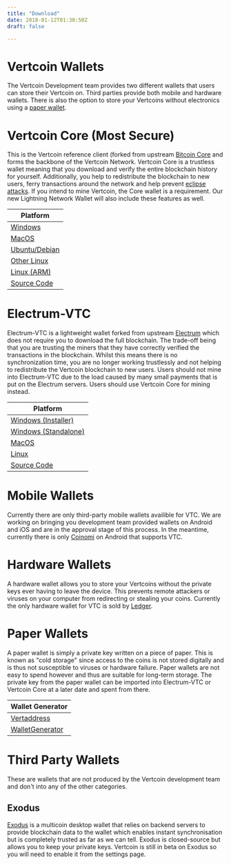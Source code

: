 ```yaml
---
title: "Download"
date: 2018-01-12T01:30:50Z
draft: false

---
```



# Vertcoin Wallets

The Vertcoin Development team provides two different wallets that users can store their Vertcoin
on. Third parties provide both mobile and hardware wallets. There
is also the option to store your Vertcoins without electronics using a <a href="https://vertaddress.org/" target="_blank"> paper wallet</a>.

# Vertcoin Core (Most Secure)

This is the Vertcoin reference client (forked from upstream
<a href="https://github.com/bitcoin/bitcoin" target="_blank">Bitcoin Core</a> and forms the backbone of the Vertcoin Network.
Vertcoin Core is a trustless wallet meaning that you download and verify the entire
blockchain history for yourself. Additionally, you help to redistribute the blockchain
to new users, ferry transactions around the network and help prevent <a href="https://bitcoin.stackexchange.com/questions/61151/eclipse-attack-vs-sybil-attack" target="_blank">eclipse attacks</a>.
If you intend to mine Vertcoin, the Core wallet is a requirement. Our new Lightning Network Wallet will also include these features as well.

|Platform|
|--------|
|[Windows](https://github.com/vertcoin/vertcoin/releases/download/0.12.0/vertcoin-v0.12.0-windows-64bit.zip)|
|[MacOS](https://github.com/vertcoin/vertcoin/releases/download/0.12.0/vertcoin-v0.12.0-OSX-64bit.dmg)|
|[Ubuntu/Debian](https://github.com/vertcoin/vertcoin/releases/download/0.12.0/vertcoin-qt_0.12.0_amd64.deb)|
|[Other Linux](https://github.com/vertcoin/vertcoin/releases/download/0.12.0/vertcoin-v0.12.0-linux-64bit.zip)|
|[Linux (ARM)](https://github.com/vertcoin/vertcoin/releases/download/0.12.0/vertcoin-v0.12.0-linux-arm.zip)|
|<a href="https://github.com/vertcoin/vertcoin" target="_blank">Source Code</a>|

# Electrum-VTC

Electrum-VTC is a lightweight wallet forked from upstream <a href="https://github.com/spesmilo/electrum" target="_blank">Electrum</a> which does
not require you to download the full blockchain. The trade-off being that you are
trusting the miners that they have correctly verified the transactions in the blockchain.
Whilst this means there is no synchronization time, you are no longer working
trustlessly and not helping to redistribute the Vertcoin blockchain to new users.
Users should not mine into Electrum-VTC due to the load caused by many small payments
that is put on the Electrum servers. Users should use Vertcoin Core for mining instead.

|Platform|
|--------|
|[Windows (Installer)](https://github.com/vertcoin/electrum-vtc/releases/download/2.9.3.5/electrum-vtc-2.9.3.5-windows-setup.exe)|
|[Windows (Standalone)](https://github.com/vertcoin/electrum-vtc/releases/download/2.9.3.5/electrum-vtc-2.9.3.5-windows.exe)|
|[MacOS](https://github.com/vertcoin/electrum-vtc/releases/download/2.9.3.5/electrum-vtc-2.9.3.5-macosx.dmg)|
|[Linux](https://github.com/vertcoin/electrum-vtc/releases/download/2.9.3.5/electrum-vtc-2.9.3.5.tar.gz)|
|<a href="https://github.com/vertcoin/electrum-vtc" target="_blank">Source Code</a>|

# Mobile Wallets

Currently there are only third-party mobile wallets availible for VTC. We are working
on bringing you development team provided wallets on Android and iOS and are in the
approval stage of this process. In the meantime, currently there is only <a href="https://play.google.com/store/apps/details?id=com.coinomi.wallet" target="_blank">Coinomi</a>
on Android that supports VTC.

# Hardware Wallets

A hardware wallet allows you to store your Vertcoins without the private keys ever
having to leave the device. This prevents remote attackers or viruses on your computer
from redirecting or stealing your coins. Currently the only hardware wallet for VTC is
sold by <a href="https://www.ledgerwallet.com/" target="_blank">Ledger</a>.

# Paper Wallets

A paper wallet is simply a private key written on a piece of paper. This is known as
"cold storage" since access to the coins is not stored digitally and is thus not
susceptible to viruses or hardware failure. Paper wallets are not easy to spend however
and thus are suitable for long-term storage. The private key from the paper wallet
can be imported into Electrum-VTC or Vertcoin Core at a later date and spent from there.

|Wallet Generator|
|----------------|
|<a href="https://vertaddress.org" target="_blank">Vertaddress</a>|
|<a href="https://walletgenerator.net/?currency=Vertcoin" target="_blank">WalletGenerator</a>|

# Third Party Wallets

These are wallets that are not produced by the Vertcoin development team and don't into any of
the other categories. 

## Exodus

<a href="https://www.exodus.io/" target="_blank">Exodus</a> is a multicoin desktop wallet that relies on backend servers to provide blockchain data to
the wallet which enables instant synchronisation but is completely trusted as far as we can tell.
Exodus is closed-source but allows you to keep your private keys. Vertcoin is still in beta on Exodus
so you will need to enable it from the settings page. 
